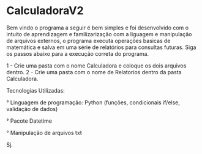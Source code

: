 # CalculadoraV2

Bem vindo o programa a seguir é bem simples e foi desenvolvido com o intuito de aprendizagem e familizarização com a liguagem e manipulação de arquivos externos, o programa executa operações basicas de matemática e salva em uma série de relatórios para consultas futuras.
Siga os passos abaixo para a execução correta do programa.

1 - Crie uma pasta com o nome Calculadora e coloque os dois arquivos dentro.
2 - Crie uma pasta com o nome de Relatorios dentro da pasta Calculadora.

Tecnologias Utilizadas:

° Linguagem de programação: Python (funções, condicionais if/else, validação de dados)

° Pacote Datetime

° Manipulação de arquivos txt

Sj.
